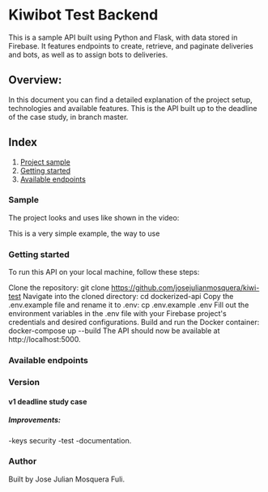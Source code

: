 # Kiwibot Test Backend

This is a sample API built using Python and Flask, with data stored in Firebase. It features endpoints to create, retrieve, and paginate deliveries and bots, as well as to assign bots to deliveries.

## Overview:

In this document you can find a detailed explanation of the project setup, technologies and available features.
This is the API built up to the deadline of the case study, in branch master.

## Index

1. [ Project sample ](#sample)
2. [ Getting started ](#getting-started)
3. [ Available endpoints ](#available-endpoints)

### Sample

The project looks and uses like shown in the video:

This is a very simple example, the way to use

### Getting started

To run this API on your local machine, follow these steps:

Clone the repository: git clone https://github.com/josejulianmosquera/kiwi-test
Navigate into the cloned directory: cd dockerized-api
Copy the .env.example file and rename it to .env: cp .env.example .env
Fill out the environment variables in the .env file with your Firebase project's credentials and desired configurations.
Build and run the Docker container: docker-compose up --build
The API should now be available at http://localhost:5000.

### Available endpoints

### Version

#### v1 deadline study case
##### Improvements:
  -keys security
  -test 
  -documentation.


### Author

Built by Jose Julian Mosquera Fuli.
